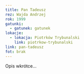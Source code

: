 ```yaml
---
title: Pan Tadeusz
rez: Wajda Andrzej
rok: 1999
gatunki: 
  - gatunek: gatunek
lokacje:
  - lokacja: Piotrków Trybunalski
    link: piotrkow-trybunalski
link: pan-tadeusz
fot: brak
---
```

Opis wkrótce…